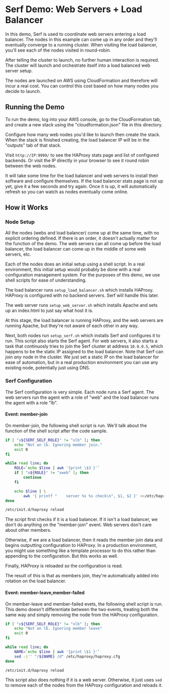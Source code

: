 # Serf Demo: Web Servers + Load Balancer

In this demo, Serf is used to coordinate web servers entering a load
balancer. The nodes in this example can come up in any order and they'll
eventually converge to a running cluster. When visiting the load balancer,
you'll see each of the nodes visited in round-robin.

After telling the cluster to launch, no further human interaction is
required. The cluster will launch and orchestrate itself into a load
balanced web server setup.

The nodes are launched on AWS using CloudFormation and therefore will
incur a real cost. You can control this cost based on how many nodes
you decide to launch.

## Running the Demo

To run the demo, log into your AWS console, go to the CloudFormation
tab, and create a new stack using the "cloudformation.json" file in this
directory.

Configure how many web nodes you'd like to launch then create the stack.
When the stack is finished creating, the load balancer IP will be in
the "outputs" tab of that stack.

Visit `http://IP:9999/` to see the HAProxy stats page and list of
configured backends. Or visit the IP directly in your browser to see
it round robin between the web nodes.

It will take some time for the load balancer and web servers to install
their software and configure themselves. If the load balancer stats page
is not up yet, give it a few seconds and try again. Once it is up, it
will automatically refresh so you can watch as nodes eventually come
online.

## How it Works

### Node Setup

All the nodes (webs and load balancer) come up at the same time, with no
explicit ordering defined. If there is an order, it doesn't actually matter
for the function of the demo. The web servers can all come up before the load
balancer, the load balancer can come up in the middle of some web servers, etc.

Each of the nodes does an initial setup using a shell script. In a real
environment, this initial setup would probably be done with a real
configuration management system. For the purposes of this demo, we use
shell scripts for ease of understanding.

The load balancer runs `setup_load_balancer.sh` which installs HAProxy.
HAProxy is configured with no backend servers. Serf will handle this later.

The web server runs `setup_web_server.sh` which installs Apache and
sets up an index.html to just say what host it is.

At this stage, the load balancer is running HAProxy, and the web servers
are running Apache, but they're not aware of each other in any way.

Next, both nodes run `setup_serf.sh` which installs Serf and configures it
to run. This script also starts the Serf agent. For web servers, it also
starts a task that continuosly tries to join the Serf cluster at address
`10.0.0.5`, which happens to be the static IP assigned to the load balancer.
Note that Serf can join _any_ node in the cluster. We just set a static IP
on the load balancer for ease of automation, but in a real production
environment you can use any existing node, potentially just using DNS.

### Serf Configuration

The Serf configuration is very simple. Each node runs a Serf agent. The
web servers run the agent with a role of "web" and the load balancer runs
the agent with a role "lb".

#### Event: member-join

On member-join, the following shell script is run. We'll talk about the
function of the shell script after the code sample.

```sh
if [ "x${SERF_SELF_ROLE}" != "xlb" ]; then
    echo "Not an lb. Ignoring member join."
    exit 0
fi

while read line; do
    ROLE=`echo $line | awk '{print \$3 }'`
    if [ "x${ROLE}" != "xweb" ]; then
        continue
    fi

    echo $line | \
        awk '{ printf "    server %s %s check\n", $1, $2 }' >>/etc/haproxy/haproxy.cfg
done

/etc/init.d/haproxy reload
```

The script first checks if it is a load balancer. If it isn't a load balancer,
we don't do anything on the "member-join" event. Web servers don't care about
other members.

Otherwise, if we are a load balancer, then it reads the member join data
and begins outputting configuration to HAProxy. In a production environment,
you might use something like a template processor to do this rather than
appending to the configuration. But this works as well.

Finally, HAProxy is reloaded so the configuration is read.

The result of this is that as members join, they're automatically added into
rotation on the load balancer.

#### Event: member-leave,member-failed

On member-leave and member-failed evets, the following shell script is run.
This demo doesn't differentiate between the two events, treating both
the same way and simply removing the node from the HAProxy configuration.

```sh
if [ "x${SERF_SELF_ROLE}" != "xlb" ]; then
    echo "Not an lb. Ignoring member leave"
    exit 0
fi

while read line; do
    NAME=`echo $line | awk '{print \$1 }'`
    sed -i'' "/${NAME} /d" /etc/haproxy/haproxy.cfg
done

/etc/init.d/haproxy reload
```

This script also does nothing if it is a web server. Otherwise, it just
uses `sed` to remove each of the nodes from the HAProxy configuration and
reloads it.
